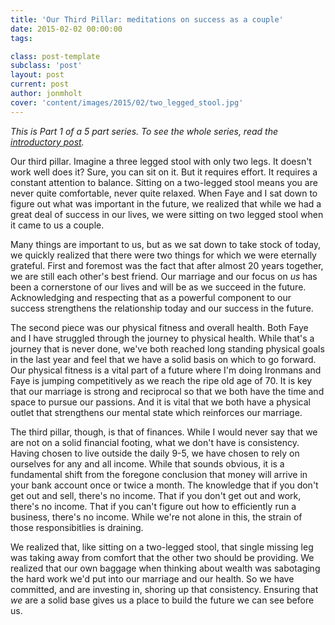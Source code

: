 ```yaml
---
title: 'Our Third Pillar: meditations on success as a couple'
date: 2015-02-02 00:00:00 
tags: 

class: post-template
subclass: 'post'
layout: post
current: post
author: jonmholt
cover: 'content/images/2015/02/two_legged_stool.jpg'
---
```

*This is Part 1 of a 5 part series.  To see the whole series, read the [introductory post](/five-meditations).*

Our third pillar. Imagine a three legged stool with only two legs.  It doesn't work well does it?  Sure, you can sit on it.  But it requires effort.  It requires a constant attention to balance.  Sitting on a two-legged stool means you are never quite comfortable, never quite relaxed.  When Faye and I sat down to figure out what was important in the future, we realized that while we had a great deal of success in our lives, we were sitting on two legged stool when it came to us a couple.  

Many things are important to us, but as we sat down to take stock of today, we quickly realized that there were two things for which we were eternally grateful.  First and foremost was the fact that after almost 20 years together, we are still each other's best friend.  Our marriage and our focus on *us* has been a cornerstone of our lives and will be as we succeed in the future. Acknowledging and respecting that as a powerful component to our success strengthens the relationship today and our success in the future.

The second piece was our physical fitness and overall health.  Both Faye and I have struggled through the journey to physical health.  While that's a journey that is never done, we've both reached long standing physical goals in the last year and feel that we have a solid basis on which to go forward. Our physical fitness is a vital part of a future where I'm doing Ironmans and Faye is jumping competitively as we reach the ripe old age of 70. It is key that our marriage is strong and reciprocal so that we both have the time and space to pursue our passions.  And it is vital that we both have a physical outlet that strengthens our mental state which reinforces our marriage.

The third pillar, though, is that of finances.  While I would never say that we are not on a solid financial footing, what we don't have is consistency.  Having chosen to live outside the daily 9-5, we have chosen to rely on ourselves for any and all income.  While that sounds obvious, it is a fundamental shift from the foregone conclusion that money will arrive in your bank account once or twice a month.  The knowledge that if you don't get out and sell, there's no income.  That if you don't get out and work, there's no income.  That if you can't figure out how to efficiently run a business, there's no income.  While we're not alone in this, the strain of those responsibitlies is draining.  

We realized that, like sitting on a two-legged stool, that single missing leg was taking away from comfort that the other two should be providing.  We realized that our own baggage when thinking about wealth was sabotaging the hard work we'd put into our marriage and our health.  So we have committed, and are investing in, shoring up that consistency.  Ensuring that *we* are a solid base gives us a place to build the future we can see before us.  
